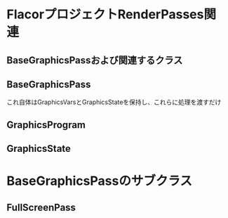 # FlacorプロジェクトRenderPasses関連

## BaseGraphicsPassおよび関連するクラス

## BaseGraphicsPass
これ自体はGraphicsVarsとGraphicsStateを保持し、これらに処理を渡すだけ  


## GraphicsProgram

## GraphicsState

# BaseGraphicsPassのサブクラス

## FullScreenPass


<!--stackedit_data:
eyJoaXN0b3J5IjpbLTIwODU4ODI3NTAsMTY4Nzc5Njc5MiwtMj
A5MTgwMjM2OV19
-->